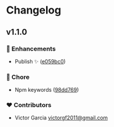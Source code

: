 # Changelog


## v1.1.0


### 🚀 Enhancements

- Publish ✨ ([e059bc0](https://github.com/tortitast/lucide-nuxt/commit/e059bc0))

### 🏡 Chore

- Npm keywords ([98dd769](https://github.com/tortitast/lucide-nuxt/commit/98dd769))

### ❤️ Contributors

- Victor Garcia <victorgf2011@gmail.com>

